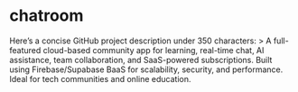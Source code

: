 # chatroom
Here’s a concise GitHub project description under 350 characters:  > A full-featured cloud-based community app for learning, real-time chat, AI assistance, team collaboration, and SaaS-powered subscriptions. Built using Firebase/Supabase BaaS for scalability, security, and performance. Ideal for tech communities and online education.

